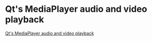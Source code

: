 # Qt's MediaPlayer audio and video playback
[Qt's MediaPlayer audio and video playback](https://aiwithcloud.com/2022/09/19/qts_mediaplayer_audio_and_video_playback/)